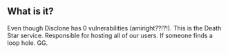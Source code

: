 ## What is it?

Even though Disclone has 0 vulnerabilities (amiright??!?!). This is the Death Star service. Responsible for hosting all of our users. If someone finds a loop hole. GG.
